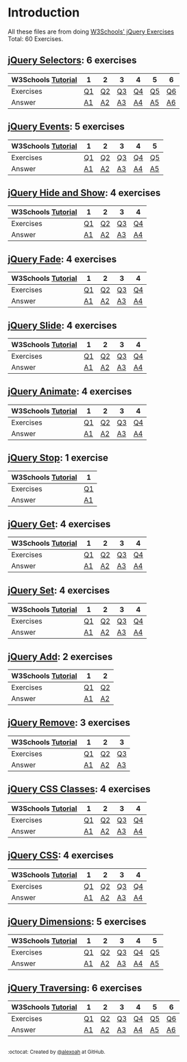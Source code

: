 # Introduction
All these files are from doing [W3Schools' jQuery Exercises](https://www.w3schools.com/jquery/exercise_jq.asp)  
Total: 60 Exercises.

## [jQuery Selectors](./jQ-Selectors): 6 exercises
| W3Schools [Tutorial](https://www.w3schools.com/jquery/jquery_selectors.asp) | 1 | 2 | 3 | 4 | 5 | 6 |
| :--- | --- | --- | --- | --- | --- | --- |
| Exercises | [Q1](https://www.w3schools.com/jquery/exercise_jq.asp?filename=exercise_jq_selectors1) | [Q2](https://www.w3schools.com/jquery/exercise_jq.asp?filename=exercise_jq_selectors2) | [Q3](https://www.w3schools.com/jquery/exercise_jq.asp?filename=exercise_jq_selectors3) | [Q4](https://www.w3schools.com/jquery/exercise_jq.asp?filename=exercise_jq_selectors4) | [Q5](https://www.w3schools.com/jquery/exercise_jq.asp?filename=exercise_jq_selectors5) | [Q6](https://www.w3schools.com/jquery/exercise_jq.asp?filename=exercise_jq_selectors6) |
| Answer | [A1](./jQ-Selectors/jqSelectorsE1.js) | [A2](./jQ-Selectors/jqSelectorsE2.js) | [A3](./jQ-Selectors/jqSelectorsE3.js) | [A4](./jQ-Selectors/jqSelectorsE4.js) | [A5](./jQ-Selectors/jqSelectorsE5.js) | [A6](./jQ-Selectors/jqSelectorsE6.js) |

## [jQuery Events](./jQ-Events): 5 exercises
| W3Schools [Tutorial](https://www.w3schools.com/jquery/jquery_events.asp) | 1 | 2 | 3 | 4 | 5 |
| :--- | --- | --- | --- | --- | --- |
| Exercises | [Q1](https://www.w3schools.com/jquery/exercise_jq.asp?filename=exercise_jq_events1) | [Q2](https://www.w3schools.com/jquery/exercise_jq.asp?filename=exercise_jq_events2) | [Q3](https://www.w3schools.com/jquery/exercise_jq.asp?filename=exercise_jq_events3) | [Q4](https://www.w3schools.com/jquery/exercise_jq.asp?filename=exercise_jq_events4) | [Q5](https://www.w3schools.com/jquery/exercise_jq.asp?filename=exercise_jq_events5) |
| Answer | [A1](./jQ-Events/jqEventsE1.js) | [A2](./jQ-Events/jqEventsE2.js) | [A3](./jQ-Events/jqEventsE3.js) | [A4](./jQ-Events/jqEventsE4.js) | [A5](./jQ-Events/jqEventsE5.js) |

## [jQuery Hide and Show](./jQ-Hide_Show): 4 exercises
| W3Schools [Tutorial](https://www.w3schools.com/jquery/jquery_hide_show.asp) | 1 | 2 | 3 | 4 |
| :--- | --- | --- | --- | --- |
| Exercises | [Q1](https://www.w3schools.com/jquery/exercise_jq.asp?filename=exercise_jq_hide_show1) | [Q2](https://www.w3schools.com/jquery/exercise_jq.asp?filename=exercise_jq_hide_show2) | [Q3](https://www.w3schools.com/jquery/exercise_jq.asp?filename=exercise_jq_hide_show3) | [Q4](https://www.w3schools.com/jquery/exercise_jq.asp?filename=exercise_jq_hide_show4) |
| Answer | [A1](./jQ-Hide_Show/jqHide_ShowE1.js) | [A2](./jQ-Hide_Show/jqHide_ShowE2.js) | [A3](./jQ-Hide_Show/jqHide_ShowE3.js) | [A4](./jQ-Hide_Show/jqHide_ShowE4.js) |

## [jQuery Fade](./jQ-Fade): 4 exercises
| W3Schools [Tutorial](https://www.w3schools.com/jquery/jquery_fade.asp) | 1 | 2 | 3 | 4 |
| :--- | --- | --- | --- | --- |
| Exercises | [Q1](https://www.w3schools.com/jquery/exercise_jq.asp?filename=exercise_jq_fade1) | [Q2](https://www.w3schools.com/jquery/exercise_jq.asp?filename=exercise_jq_fade2) | [Q3](https://www.w3schools.com/jquery/exercise_jq.asp?filename=exercise_jq_fade3) | [Q4](https://www.w3schools.com/jquery/exercise_jq.asp?filename=exercise_jq_fade4) |
| Answer | [A1](./jQ-Fade/jqFadeE1.js) | [A2](./jQ-Fade/jqFadeE2.js) | [A3](./jQ-Fade/jqFadeE3.js) | [A4](./jQ-Fade/jqFadeE4.js) |

## [jQuery Slide](./jQ-Slide): 4 exercises
| W3Schools [Tutorial](https://www.w3schools.com/jquery/jquery_slide.asp) | 1 | 2 | 3 | 4 |
| :--- | --- | --- | --- | --- |
| Exercises | [Q1](https://www.w3schools.com/jquery/exercise_jq.asp?filename=exercise_jq_slide1) | [Q2](https://www.w3schools.com/jquery/exercise_jq.asp?filename=exercise_jq_slide2) | [Q3](https://www.w3schools.com/jquery/exercise_jq.asp?filename=exercise_jq_slide3) | [Q4](https://www.w3schools.com/jquery/exercise_jq.asp?filename=exercise_jq_slide4) |
| Answer | [A1](./jQ-Slide/jqSlideE1.js) | [A2](./jQ-Slide/jqSlideE2.js) | [A3](./jQ-Slide/jqSlideE3.js) | [A4](./jQ-Slide/jqSlideE4.js) |

## [jQuery Animate](./jQ-Animate): 4 exercises
| W3Schools [Tutorial](https://www.w3schools.com/jquery/jquery_animate.asp) | 1 | 2 | 3 | 4 |
| :--- | --- | --- | --- | --- |
| Exercises | [Q1](https://www.w3schools.com/jquery/exercise_jq.asp?filename=exercise_jq_animate1) | [Q2](https://www.w3schools.com/jquery/exercise_jq.asp?filename=exercise_jq_animate2) | [Q3](https://www.w3schools.com/jquery/exercise_jq.asp?filename=exercise_jq_animate3) | [Q4](https://www.w3schools.com/jquery/exercise_jq.asp?filename=exercise_jq_animate4) |
| Answer | [A1](./jQ-Animate/jqAnimateE1.js) | [A2](./jQ-Animate/jqAnimateE2.js) | [A3](./jQ-Animate/jqAnimateE3.js) | [A4](./jQ-Animate/jqAnimateE4.js) |

## [jQuery Stop](./jQ-Stop): 1 exercise
| W3Schools [Tutorial](https://www.w3schools.com/jquery/jquery_stop.asp) | 1 |
| :--- | --- |
| Exercises | [Q1](https://www.w3schools.com/jquery/exercise_jq.asp?filename=exercise_jq_stop1) |
| Answer | [A1](./jQ-Stop/jqStopE1.js) |

## [jQuery Get](./jQ-Get): 4 exercises
| W3Schools [Tutorial](https://www.w3schools.com/jquery/jquery_dom_get.asp) | 1 | 2 | 3 | 4 |
| :--- | --- | --- | --- | --- |
| Exercises | [Q1](https://www.w3schools.com/jquery/exercise_jq.asp?filename=exercise_jq_dom_get1) | [Q2](https://www.w3schools.com/jquery/exercise_jq.asp?filename=exercise_jq_dom_get2) | [Q3](https://www.w3schools.com/jquery/exercise_jq.asp?filename=exercise_jq_dom_get3) | [Q4](https://www.w3schools.com/jquery/exercise_jq.asp?filename=exercise_jq_dom_get4) |
| Answer | [A1](./jQ-Get/jqGetE1.js) | [A2](./jQ-Get/jqGetE2.js) | [A3](./jQ-Get/jqGetE3.js) | [A4](./jQ-Get/jqGetE4.js) |

## [jQuery Set](./jQ-Set): 4 exercises
| W3Schools [Tutorial](https://www.w3schools.com/jquery/jquery_dom_set.asp) | 1 | 2 | 3 | 4 |
| :--- | --- | --- | --- | --- |
| Exercises | [Q1](https://www.w3schools.com/jquery/exercise_jq.asp?filename=exercise_jq_dom_set1) | [Q2](https://www.w3schools.com/jquery/exercise_jq.asp?filename=exercise_jq_dom_set2) | [Q3](https://www.w3schools.com/jquery/exercise_jq.asp?filename=exercise_jq_dom_set3) | [Q4](https://www.w3schools.com/jquery/exercise_jq.asp?filename=exercise_jq_dom_set4) |
| Answer | [A1](./jQ-Set/jqSetE1.js) | [A2](./jQ-Set/jqSetE2.js) | [A3](./jQ-Set/jqSetE3.js) | [A4](./jQ-Set/jqSetE4.js) |

## [jQuery Add](./jQ-Add): 2 exercises
| W3Schools [Tutorial](https://www.w3schools.com/jquery/jquery_dom_add.asp) | 1 | 2 |
| :--- | --- | --- |
| Exercises | [Q1](https://www.w3schools.com/jquery/exercise_jq.asp?filename=exercise_jq_dom_add1) | [Q2](https://www.w3schools.com/jquery/exercise_jq.asp?filename=exercise_jq_dom_add2) |
| Answer | [A1](./jQ-Add/jqAddE1.js) | [A2](./jQ-Add/jqAddE2.js) |

## [jQuery Remove](./jQ-Remove): 3 exercises
| W3Schools [Tutorial](https://www.w3schools.com/jquery/jquery_dom_remove.asp) | 1 | 2 | 3 |
| :--- | --- | --- | --- |
| Exercises | [Q1](https://www.w3schools.com/jquery/exercise_jq.asp?filename=exercise_jq_dom_remove1) | [Q2](https://www.w3schools.com/jquery/exercise_jq.asp?filename=exercise_jq_dom_remove2) | [Q3](https://www.w3schools.com/jquery/exercise_jq.asp?filename=exercise_jq_dom_remove3) |
| Answer | [A1](./jQ-Remove/jqRemoveE1.js) | [A2](./jQ-Remove/jqRemoveE2.js) | [A3](./jQ-Remove/jqRemoveE3.js) |

## [jQuery CSS Classes](./jQ-CSS_Classes): 4 exercises
| W3Schools [Tutorial](https://www.w3schools.com/jquery/jquery_css_classes.asp) | 1 | 2 | 3 | 4 |
| :--- | --- | --- | --- | --- |
| Exercises | [Q1](https://www.w3schools.com/jquery/exercise_jq.asp?filename=exercise_jq_css_classes1) | [Q2](https://www.w3schools.com/jquery/exercise_jq.asp?filename=exercise_jq_css_classes2) | [Q3](https://www.w3schools.com/jquery/exercise_jq.asp?filename=exercise_jq_css_classes3) | [Q4](https://www.w3schools.com/jquery/exercise_jq.asp?filename=exercise_jq_css_classes4) |
| Answer | [A1](./jQ-CSS_Classes/jqCSS_ClassesE1.js) | [A2](./jQ-CSS_Classes/jqCSS_ClassesE2.js) | [A3](./jQ-CSS_Classes/jqCSS_ClassesE3.js) | [A4](./jQ-CSS_Classes/jqCSS_ClassesE4.js) |

## [jQuery CSS](./jQ-CSS): 4 exercises
| W3Schools [Tutorial](https://www.w3schools.com/jquery/jquery_css.asp) | 1 | 2 | 3 | 4 |
| :--- | --- | --- | --- | --- |
| Exercises | [Q1](https://www.w3schools.com/jquery/exercise_jq.asp?filename=exercise_jq_css1) | [Q2](https://www.w3schools.com/jquery/exercise_jq.asp?filename=exercise_jq_css2) | [Q3](https://www.w3schools.com/jquery/exercise_jq.asp?filename=exercise_jq_css3) | [Q4](https://www.w3schools.com/jquery/exercise_jq.asp?filename=exercise_jq_css4) |
| Answer | [A1](./jQ-CSS/jqCSSE1.js) | [A2](./jQ-CSS/jqCSSE2.js) | [A3](./jQ-CSS/jqCSSE3.js) | [A4](./jQ-CSS/jqCSSE4.js) |

## [jQuery Dimensions](./jQ-Dimensions): 5 exercises
| W3Schools [Tutorial](https://www.w3schools.com/jquery/jquery_dimensions.asp) | 1 | 2 | 3 | 4 | 5 |
| :--- | --- | --- | --- | --- | --- |
| Exercises | [Q1](https://www.w3schools.com/jquery/exercise_jq.asp?filename=exercise_jq_dimensions1) | [Q2](https://www.w3schools.com/jquery/exercise_jq.asp?filename=exercise_jq_dimensions2) | [Q3](https://www.w3schools.com/jquery/exercise_jq.asp?filename=exercise_jq_dimensions3) | [Q4](https://www.w3schools.com/jquery/exercise_jq.asp?filename=exercise_jq_dimensions4) | [Q5](https://www.w3schools.com/jquery/exercise_jq.asp?filename=exercise_jq_dimensions5) |
| Answer | [A1](./jQ-Dimensions/jqDimensionsE1.js) | [A2](./jQ-Dimensions/jqDimensionsE2.js) | [A3](./jQ-Dimensions/jqDimensionsE3.js) | [A4](./jQ-Dimensions/jqDimensionsE4.js) | [A5](./jQ-Dimensions/jqDimensionsE5.js) |

## [jQuery Traversing](./jQ-Traversing): 6 exercises
| W3Schools [Tutorial](https://www.w3schools.com/jquery/jquery_traversing.asp) | 1 | 2 | 3 | 4 | 5 | 6 |
| :--- | --- | --- | --- | --- | --- | --- |
| Exercises | [Q1](https://www.w3schools.com/jquery/exercise_jq.asp?filename=exercise_jq_traversing1) | [Q2](https://www.w3schools.com/jquery/exercise_jq.asp?filename=exercise_jq_traversing2) | [Q3](https://www.w3schools.com/jquery/exercise_jq.asp?filename=exercise_jq_traversing3) | [Q4](https://www.w3schools.com/jquery/exercise_jq.asp?filename=exercise_jq_traversing4) | [Q5](https://www.w3schools.com/jquery/exercise_jq.asp?filename=exercise_jq_traversing5) | [Q6](https://www.w3schools.com/jquery/exercise_jq.asp?filename=exercise_jq_traversing6) |
| Answer | [A1](./jQ-Traversing/jqTraversingE1.js) | [A2](./jQ-Traversing/jqTraversingE2.js) | [A3](./jQ-Traversing/jqTraversingE3.js) | [A4](./jQ-Traversing/jqTraversingE4.js) | [A5](./jQ-Traversing/jqTraversingE5.js) | [A6](./jQ-Traversing/jqTraversingE6.js) |

##
<sup>:octocat: Created by [@alexoah](http://github.com/alexoah) at GitHub.</sup>